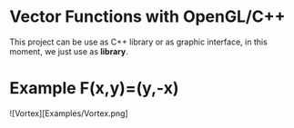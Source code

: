 # Vector Functions with OpenGL/C++ 

This project can be use as C++ library or as graphic interface, in this moment, we just use as **library**.

# Example F(x,y)=(y,-x)

![Vortex][Examples/Vortex.png]


